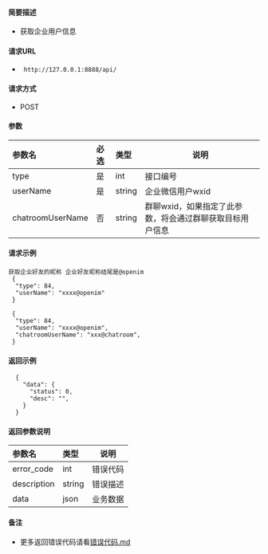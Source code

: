 

#### 简要描述

- 获取企业用户信息

#### 请求URL

- ` http://127.0.0.1:8888/api/`

#### 请求方式

- POST

#### 参数

| 参数名              | 必选 | 类型     | 说明                             |   
|:-----------------|:---|:-------|--------------------------------|   
| type             | 是  | int    | 接口编号                           |   
| userName         | 是  | string | 企业微信用户wxid                     |   
| chatroomUserName | 否  | string | 群聊wxid，如果指定了此参数，将会通过群聊获取目标用户信息 |   

#### 请求示例

```
获取企业好友的昵称 企业好友昵称结尾是@openim
 {
  "type": 84,
  "userName": "xxxx@openim"
 }

 {
  "type": 84,
  "userName": "xxxx@openim",
  "chatroomUserName": "xxx@chatroom",
 }
```

#### 返回示例

``` 
  {
    "data": {
      "status": 0,
      "desc": "",
    }
  }
```

#### 返回参数说明

| 参数名         | 类型     | 说明   |   
|:------------|:-------|------|   
| error_code  | int    | 错误代码 |   
| description | string | 错误描述 |   
| data        | json   | 业务数据 |   

#### 备注

- 更多返回错误代码请看[错误代码.md](../错误代码.md)






